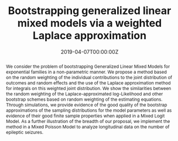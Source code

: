---
abstract: "We consider the problem of bootstrapping Generalized Linear Mixed Models for exponential families in a 
non-parametric manner. We propose a method based on the random weighting of the individual contributions to the joint distribution of outcomes and random effects and
the use of the Laplace approximation method for integrals on this weighted joint distribution. We
show the similarities between the random weighting of the Laplace-approximated log-Likelihood
and other bootstrap schemes based on random weighting of the estimating equations. Through
simulations, we provide evidence of the good quality of the bootstrap approximations of the
sampling distributions for the model parameters as well as evidence of their good finite sample properties when applied in a Mixed Logit Model. As a further illustration of the breadth
of our proposal, we implement the method in a Mixed Poisson Model to analyze longitudinal
data on the number of epileptic seizures."
authors:
- admin
- Eva Cantoni
date: "2019-04-07T00:00:00Z"
doi: ""
featured: false
# image:
#   caption: 'Image credit: [**Unsplash**](https://unsplash.com/photos/s9CC2SKySJM)'
#   focal_point: ""
#   preview_only: false
links:
- icon: researchgate
  icon_pack: ai
  name: Preprint
  link: https://www.researchgate.net/publication/315768128_Bootstrapping_Generalized_Linear_Mixed_Models_via_a_Weighted_Laplace_Approximation
- icon: github
  icon_pack: fab
  name: code
  url: https://github.com/dfloresag/glmmBoot
publication: ""
publication_short: ""
publication_types:
- "3"
publishDate: "2017-01-01T00:00:00Z"
# slides: example
summary: A general way of bootstrapping based on externally generated random weights and the Laplace Approximation for integrals
tags:
- Bootstrap
- Laplace Approximation
title: "Bootstrapping generalized linear mixed models via a weighted Laplace approximation"
url_code: ''
url_dataset: ''
url_pdf: ""
url_poster: ''
url_project: ""
url_slides: ""
url_source: ''
url_video: ''
---